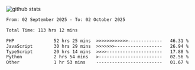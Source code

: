
![github stats](https://github-readme-stats.vercel.app/api?username=realmahd1&show_icons=true&theme=codeSTACKr&hide_rank=true&count_private=true)

<!--START_SECTION:waka-->

```txt
From: 02 September 2025 - To: 02 October 2025

Total Time: 113 hrs 12 mins

PHP               52 hrs 25 mins  >>>>>>>>>>>>-------------   46.31 %
JavaScript        30 hrs 29 mins  >>>>>>>------------------   26.94 %
TypeScript        20 hrs 14 mins  >>>>---------------------   17.88 %
Python            2 hrs 54 mins   >------------------------   02.56 %
Other             1 hr 53 mins    -------------------------   01.67 %
```

<!--END_SECTION:waka-->
